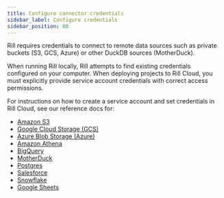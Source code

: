 ```yaml
---
title: Configure connector credentials
sidebar_label: Configure credentials
sidebar_position: 00
---
```


Rill requires credentials to connect to remote data sources such as private buckets (S3, GCS, Azure) or other DuckDB sources (MotherDuck).

When running Rill locally, Rill attempts to find existing credentials configured on your computer. When deploying projects to Rill Cloud, you must explicitly provide service account credentials with correct access permissions.

For instructions on how to create a service account and set credentials in Rill Cloud, see our reference docs for:

- [Amazon S3](s3.md) 
- [Google Cloud Storage (GCS)](gcs.md)
- [Azure Blob Storage (Azure)](azure.md)
- [Amazon Athena](athena.md)
- [BigQuery](bigquery.md)
- [MotherDuck](motherduck.md)
- [Postgres](postgres.md)
- [Salesforce](salesforce.md)
- [Snowflake](snowflake.md)
- [Google Sheets](googlesheets.md)



